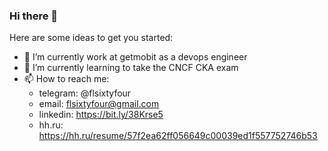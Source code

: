 ### Hi there 👋

Here are some ideas to get you started:

- 🔭 I’m currently work at getmobit as a devops engineer
- 🌱 I’m currently learning to take the CNCF CKA exam
- 📫 How to reach me: 
  - telegram: @flsixtyfour
  - email: flsixtyfour@gmail.com
  - linkedin: https://bit.ly/38Krse5
  - hh.ru: https://hh.ru/resume/57f2ea62ff056649c00039ed1f557752746b53
